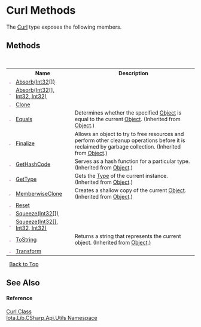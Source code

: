 # Curl Methods
 

The <a href="T_Iota_Lib_CSharp_Api_Utils_Curl">Curl</a> type exposes the following members.


## Methods
&nbsp;<table><tr><th></th><th>Name</th><th>Description</th></tr><tr><td>![Public method](media/pubmethod.gif "Public method")</td><td><a href="M_Iota_Lib_CSharp_Api_Utils_Curl_Absorb">Absorb(Int32[])</a></td><td /></tr><tr><td>![Public method](media/pubmethod.gif "Public method")</td><td><a href="M_Iota_Lib_CSharp_Api_Utils_Curl_Absorb_1">Absorb(Int32[], Int32, Int32)</a></td><td /></tr><tr><td>![Public method](media/pubmethod.gif "Public method")</td><td><a href="M_Iota_Lib_CSharp_Api_Utils_Curl_Clone">Clone</a></td><td /></tr><tr><td>![Public method](media/pubmethod.gif "Public method")</td><td><a href="http://msdn2.microsoft.com/en-us/library/bsc2ak47" target="_blank">Equals</a></td><td>
Determines whether the specified <a href="http://msdn2.microsoft.com/en-us/library/e5kfa45b" target="_blank">Object</a> is equal to the current <a href="http://msdn2.microsoft.com/en-us/library/e5kfa45b" target="_blank">Object</a>.
 (Inherited from <a href="http://msdn2.microsoft.com/en-us/library/e5kfa45b" target="_blank">Object</a>.)</td></tr><tr><td>![Protected method](media/protmethod.gif "Protected method")</td><td><a href="http://msdn2.microsoft.com/en-us/library/4k87zsw7" target="_blank">Finalize</a></td><td>
Allows an object to try to free resources and perform other cleanup operations before it is reclaimed by garbage collection.
 (Inherited from <a href="http://msdn2.microsoft.com/en-us/library/e5kfa45b" target="_blank">Object</a>.)</td></tr><tr><td>![Public method](media/pubmethod.gif "Public method")</td><td><a href="http://msdn2.microsoft.com/en-us/library/zdee4b3y" target="_blank">GetHashCode</a></td><td>
Serves as a hash function for a particular type.
 (Inherited from <a href="http://msdn2.microsoft.com/en-us/library/e5kfa45b" target="_blank">Object</a>.)</td></tr><tr><td>![Public method](media/pubmethod.gif "Public method")</td><td><a href="http://msdn2.microsoft.com/en-us/library/dfwy45w9" target="_blank">GetType</a></td><td>
Gets the <a href="http://msdn2.microsoft.com/en-us/library/42892f65" target="_blank">Type</a> of the current instance.
 (Inherited from <a href="http://msdn2.microsoft.com/en-us/library/e5kfa45b" target="_blank">Object</a>.)</td></tr><tr><td>![Protected method](media/protmethod.gif "Protected method")</td><td><a href="http://msdn2.microsoft.com/en-us/library/57ctke0a" target="_blank">MemberwiseClone</a></td><td>
Creates a shallow copy of the current <a href="http://msdn2.microsoft.com/en-us/library/e5kfa45b" target="_blank">Object</a>.
 (Inherited from <a href="http://msdn2.microsoft.com/en-us/library/e5kfa45b" target="_blank">Object</a>.)</td></tr><tr><td>![Public method](media/pubmethod.gif "Public method")</td><td><a href="M_Iota_Lib_CSharp_Api_Utils_Curl_Reset">Reset</a></td><td /></tr><tr><td>![Public method](media/pubmethod.gif "Public method")</td><td><a href="M_Iota_Lib_CSharp_Api_Utils_Curl_Squeeze">Squeeze(Int32[])</a></td><td /></tr><tr><td>![Public method](media/pubmethod.gif "Public method")</td><td><a href="M_Iota_Lib_CSharp_Api_Utils_Curl_Squeeze_1">Squeeze(Int32[], Int32, Int32)</a></td><td /></tr><tr><td>![Public method](media/pubmethod.gif "Public method")</td><td><a href="http://msdn2.microsoft.com/en-us/library/7bxwbwt2" target="_blank">ToString</a></td><td>
Returns a string that represents the current object.
 (Inherited from <a href="http://msdn2.microsoft.com/en-us/library/e5kfa45b" target="_blank">Object</a>.)</td></tr><tr><td>![Public method](media/pubmethod.gif "Public method")</td><td><a href="M_Iota_Lib_CSharp_Api_Utils_Curl_Transform">Transform</a></td><td /></tr></table>&nbsp;
<a href="#curl-methods">Back to Top</a>

## See Also


#### Reference
<a href="T_Iota_Lib_CSharp_Api_Utils_Curl">Curl Class</a><br /><a href="N_Iota_Lib_CSharp_Api_Utils">Iota.Lib.CSharp.Api.Utils Namespace</a><br />
